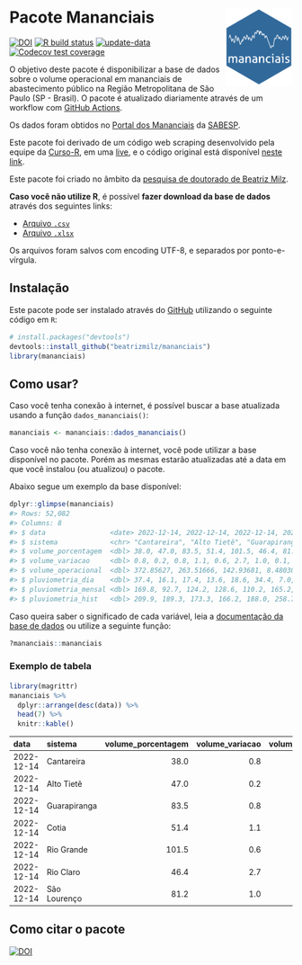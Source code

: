 
<!-- README.md is generated from README.Rmd. Please edit that file -->

# Pacote Mananciais <img src="man/figures/hexlogo.png" align="right" width = "120px"/>

<!-- badges: start -->

[![DOI](https://zenodo.org/badge/DOI/10.5281/zenodo.4733056.svg)](https://doi.org/10.5281/zenodo.4733056)
[![R build
status](https://github.com/beatrizmilz/mananciais/workflows/R-CMD-check/badge.svg)](https://github.com/beatrizmilz/mananciais/actions)
[![update-data](https://github.com/beatrizmilz/mananciais/actions/workflows/2-update_data.yaml/badge.svg)](https://github.com/beatrizmilz/mananciais/actions/workflows/2-update_data.yaml)
[![Codecov test
coverage](https://codecov.io/gh/beatrizmilz/mananciais/branch/master/graph/badge.svg)](https://codecov.io/gh/beatrizmilz/mananciais?branch=master)
<!-- badges: end -->

O objetivo deste pacote é disponibilizar a base de dados sobre o volume
operacional em mananciais de abastecimento público na Região
Metropolitana de São Paulo (SP - Brasil). O pacote é atualizado
diariamente através de um workflow com [GitHub
Actions](https://github.com/beatrizmilz/mananciais/actions).

Os dados foram obtidos no [Portal dos
Mananciais](http://mananciais.sabesp.com.br/Situacao) da
[SABESP](http://site.sabesp.com.br/site/Default.aspx).

Este pacote foi derivado de um código web scraping desenvolvido pela
equipe da [Curso-R](https://www.curso-r.com/), em uma
[live](https://youtu.be/jvZIxrMmOcQ), e o código original está
disponível [neste
link](https://github.com/curso-r/lives/blob/master/drafts/20200730_scraper_sabesp.R).

Este pacote foi criado no âmbito da [pesquisa de doutorado de Beatriz
Milz](https://beatrizmilz.github.io/tese/).

**Caso você não utilize R**, é possível **fazer download da base de
dados** através dos seguintes links:

- [Arquivo
  `.csv`](https://github.com/beatrizmilz/mananciais/raw/master/inst/extdata/mananciais.csv)
- [Arquivo
  `.xlsx`](https://github.com/beatrizmilz/mananciais/blob/master/inst/extdata/mananciais.xlsx?raw=true)

Os arquivos foram salvos com encoding UTF-8, e separados por
ponto-e-vírgula.

## Instalação

Este pacote pode ser instalado através do [GitHub](https://github.com/)
utilizando o seguinte código em `R`:

``` r
# install.packages("devtools")
devtools::install_github("beatrizmilz/mananciais")
library(mananciais)
```

## Como usar?

Caso você tenha conexão à internet, é possível buscar a base atualizada
usando a função `dados_mananciais()`:

``` r
mananciais <- mananciais::dados_mananciais() 
```

Caso você não tenha conexão à internet, você pode utilizar a base
disponível no pacote. Porém as mesmas estarão atualizadas até a data em
que você instalou (ou atualizou) o pacote.

Abaixo segue um exemplo da base disponível:

``` r
dplyr::glimpse(mananciais)
#> Rows: 52,082
#> Columns: 8
#> $ data                <date> 2022-12-14, 2022-12-14, 2022-12-14, 2022-12-14, 2…
#> $ sistema             <chr> "Cantareira", "Alto Tietê", "Guarapiranga", "Cotia…
#> $ volume_porcentagem  <dbl> 38.0, 47.0, 83.5, 51.4, 101.5, 46.4, 81.2, 37.2, 4…
#> $ volume_variacao     <dbl> 0.8, 0.2, 0.8, 1.1, 0.6, 2.7, 1.0, 0.1, 0.0, 0.0, …
#> $ volume_operacional  <dbl> 372.85627, 263.51666, 142.93681, 8.48030, 113.9075…
#> $ pluviometria_dia    <dbl> 37.4, 16.1, 17.4, 13.6, 18.6, 34.4, 7.0, 9.1, 3.1,…
#> $ pluviometria_mensal <dbl> 169.8, 92.7, 124.2, 128.6, 110.2, 165.2, 248.6, 13…
#> $ pluviometria_hist   <dbl> 209.9, 189.3, 173.3, 166.2, 188.0, 258.7, 211.9, 2…
```

Caso queira saber o significado de cada variável, leia a [documentação
da base de
dados](https://beatrizmilz.github.io/mananciais/reference/mananciais.html)
ou utilize a seguinte função:

``` r
?mananciais::mananciais
```

### Exemplo de tabela

``` r
library(magrittr)
mananciais %>% 
  dplyr::arrange(desc(data)) %>% 
  head(7) %>%
  knitr::kable()
```

| data       | sistema      | volume_porcentagem | volume_variacao | volume_operacional | pluviometria_dia | pluviometria_mensal | pluviometria_hist |
|:-----------|:-------------|-------------------:|----------------:|-------------------:|-----------------:|--------------------:|------------------:|
| 2022-12-14 | Cantareira   |               38.0 |             0.8 |          372.85627 |             37.4 |               169.8 |             209.9 |
| 2022-12-14 | Alto Tietê   |               47.0 |             0.2 |          263.51666 |             16.1 |                92.7 |             189.3 |
| 2022-12-14 | Guarapiranga |               83.5 |             0.8 |          142.93681 |             17.4 |               124.2 |             173.3 |
| 2022-12-14 | Cotia        |               51.4 |             1.1 |            8.48030 |             13.6 |               128.6 |             166.2 |
| 2022-12-14 | Rio Grande   |              101.5 |             0.6 |          113.90757 |             18.6 |               110.2 |             188.0 |
| 2022-12-14 | Rio Claro    |               46.4 |             2.7 |            6.34424 |             34.4 |               165.2 |             258.7 |
| 2022-12-14 | São Lourenço |               81.2 |             1.0 |           72.09237 |              7.0 |               248.6 |             211.9 |

## Como citar o pacote

[![DOI](https://zenodo.org/badge/DOI/10.5281/zenodo.4733056.svg)](https://doi.org/10.5281/zenodo.4733056)
